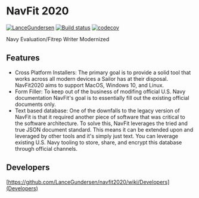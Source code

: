 # NavFit 2020 
[![LanceGundersen](https://circleci.com/gh/LanceGundersen/navfit2020/tree/prod.svg?style=svg)](https://circleci.com/gh/LanceGundersen/navfit2020) [![Build status](https://ci.appveyor.com/api/projects/status/k5n4xuovwrhuivev/branch/prod?svg=true)](https://ci.appveyor.com/project/LanceGundersen/navfit2020/branch/prod)
 [![codecov](https://codecov.io/gh/LanceGundersen/navfit2020/branch/prod/graph/badge.svg?token=VVJK9VORZ6)](https://codecov.io/gh/LanceGundersen/navfit2020) 

Navy Evaluation/Fitrep Writer Modernized

## Features

- Cross Platform Installers: The primary goal is to provide a solid tool that works across all modern devices a Sailor has at their disposal. NavFit2020 aims to support MacOS, Windows 10, and Linux.
- Form Filler: To keep out of the business of modifing official U.S. Navy documentation NavFit's goal is to essentially fill out the existing official documents only.
- Text based database: One of the downfalls to the legacy version of NavFit is that it required another piece of software that was critical to the software architecture. To solve this, NavFit leverages the tried and true JSON document standard. This means it can be extended upon and leveraged by other tools and it's simply just text. You can leverage existing U.S. Navy tooling to store, share, and encrypt this database through official channels.

## Developers
[https://github.com/LanceGundersen/navfit2020/wiki/Developers](Developers)
